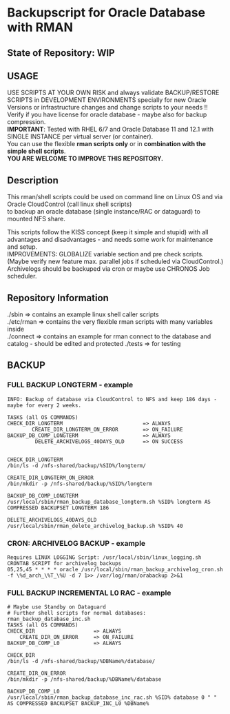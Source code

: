 # Backupscript for Oracle Database with RMAN

## State of Repository: WIP

## USAGE
USE SCRIPTS AT YOUR OWN RISK and always validate BACKUP/RESTORE SCRIPTS in DEVELOPMENT ENVIRONMENTS specially for new Oracle Versions or infrastructure changes and change scripts to your needs !! Verify if you have license for oracle database - maybe also for backup compression.  
**IMPORTANT**: Tested with RHEL 6/7 and Oracle Database 11 and 12.1 with SINGLE INSTANCE per virtual server (or container).  
You can use the flexible **rman scripts only** or in **combination with the simple shell scripts**.  
**YOU ARE WELCOME TO IMPROVE THIS REPOSITORY.**  

## Description
This rman/shell scripts could be used on command line on Linux OS and via Oracle CloudControl (call linux shell scripts)  
to backup an oracle database (single instance/RAC or dataguard) to mounted NFS share.  

This scripts follow the KISS concept (keep it simple and stupid) with all advantages and disadvantages - and needs some
work for maintenance and setup.  
IMPROVEMENTS: GLOBALIZE variable section and pre check scripts.     
(Maybe verify new feature max. parallel jobs if scheduled via CloudControl.)  
Archivelogs should be backuped via cron or maybe use CHRONOS Job scheduler.  

## Repository Information
./sbin      => contains an example linux shell caller scripts  
./etc/rman  => contains the very flexible rman scripts with many variables inside  
./connect   => contains an example for rman connect to the database and catalog - should be edited and protected
./tests     => for testing

## BACKUP

### FULL BACKUP LONGTERM - example
```
INFO: Backup of database via CloudControl to NFS and keep 186 days - maybe for every 2 weeks.

TASKS (all OS COMMANDS)
CHECK_DIR_LONGTERM                          => ALWAYS
    	CREATE_DIR_LONGTERM_ON_ERROR        => ON_FAILURE
BACKUP_DB_COMP_LONGTERM                     => ALWAYS
         DELETE_ARCHIVELOGS_40DAYS_OLD      => ON SUCCESS
         

CHECK_DIR_LONGTERM 
/bin/ls -d /nfs-shared/backup/%SID%/longterm/   

CREATE_DIR_LONGTERM_ON_ERROR
/bin/mkdir -p /nfs-shared/backup/%SID%/longterm

BACKUP_DB_COMP_LONGTERM
/usr/local/sbin/rman_backup_database_longterm.sh %SID% longterm AS COMPRESSED BACKUPSET LONGTERM 186

DELETE_ARCHIVELOGS_40DAYS_OLD
/usr/local/sbin/rman_delete_archivelog_backup.sh %SID% 40
```

### CRON: ARCHIVELOG BACKUP - example
```
Requires LINUX LOGGING Script: /usr/local/sbin/linux_logging.sh
CRONTAB SCRIPT for archivelog backups
05,25,45 * * * * oracle /usr/local/sbin/rman_backup_archivelog_cron.sh -f \%d_arch_\%T_\%U -d 7 1>> /var/log/rman/orabackup 2>&1
```

### FULL BACKUP INCREMENTAL L0 RAC - example
```
# Maybe use Standby on Dataguard
# Further shell scripts for normal databases: rman_backup_database_inc.sh
TASKS (all OS COMMANDS)
CHECK_DIR                   => ALWAYS
    CREATE_DIR_ON_ERROR     => ON_FAILURE
BACKUP_DB_COMP_L0           => ALWAYS

CHECK_DIR
/bin/ls -d /nfs-shared/backup/%DBName%/database/

CREATE_DIR_ON_ERROR
/bin/mkdir -p /nfs-shared/backup/%DBName%/database

BACKUP_DB_COMP_L0
/usr/local/sbin/rman_backup_database_inc_rac.sh %SID% database 0 " " AS COMPRESSED BACKUPSET BACKUP_INC_L0 %DBName%
```